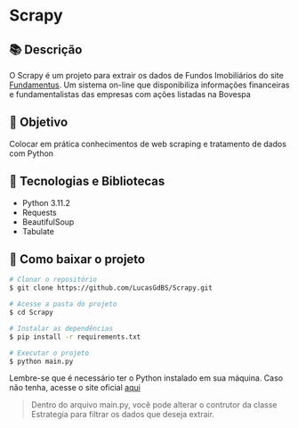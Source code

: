 # Scrapy

## 📚 Descrição
O Scrapy é um projeto para extrair os dados de Fundos Imobiliários do site [Fundamentus](www.fundamentus.com.br). Um sistema on-line que disponibiliza informações financeiras e fundamentalistas das empresas com ações listadas na Bovespa

## 🎯 Objetivo
Colocar em prática conhecimentos de web scraping e tratamento de dados com Python

## 📝 Tecnologias e Bibliotecas
- Python 3.11.2
- Requests
- BeautifulSoup
- Tabulate

## 📂 Como baixar o projeto
```bash
# Clonar o repositório
$ git clone https://github.com/LucasGdBS/Scrapy.git
```
```bash
# Acesse a pasta do projeto
$ cd Scrapy
```
```bash	
# Instalar as dependências
$ pip install -r requirements.txt
```
```bash
# Executar o projeto
$ python main.py
```
Lembre-se que é necessário ter o Python instalado em sua máquina. Caso não tenha, acesse o site oficial [aqui](https://www.python.org/downloads/)

> Dentro do arquivo main.py, você pode alterar o contrutor da classe Estrategia para filtrar os dados que deseja extrair. 

